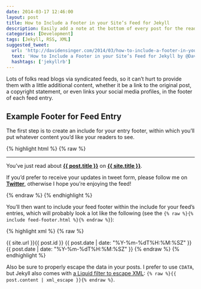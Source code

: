 ```yaml
---
date: 2014-03-17 12:46:00
layout: post
title: How to Include a Footer in your Site’s Feed for Jekyll
description: Easily add a note at the bottom of every post for the readers who subscribe to your syndicated feed.
categories: [Development]
tags: [Jekyll, RSS, XML]
suggested_tweet:
  url: 'http://davidensinger.com/2014/03/how-to-include-a-footer-in-your-sites-feed-for-jekyll/'
  text: 'How to Include a Footer in your Site’s Feed for Jekyll by @DavidEnsinger'
  hashtags: ['jekyllrb']
---
```


Lots of folks read blogs via syndicated feeds, so it can’t hurt to provide them with a little additional content, whether it be a link to the original post, a copyright statement, or even links your social media profiles, in the footer of each feed entry.

## Example Footer for Feed Entry
The first step is to create an include for your entry footer, within which you’ll put whatever content you’d like your readers to see.

{% highlight html %}
{% raw %}
<br>
<hr>
<p>You’ve just read about <strong><a href="{{ site.url }}{{ post.url }}">{{ post.title }}</a></strong> on <strong><a href="{{ site.url }}/">{{ site.title }}</a></strong>.</p>
<p>If you’d prefer to receive your updates in tweet form, please follow me on <strong><a href="https://twitter.com/DavidEnsinger">Twitter</a></strong>, otherwise I hope you’re enjoying the feed!</p>
{% endraw %}
{% endhighlight %}

You’ll then want to include your feed footer within the include for your feed’s entries, which will probably look a lot like the following (see the `{% raw %}{% include feed-footer.html %}{% endraw %}`):

{% highlight xml %}
{% raw %}
<entry>
  <title type="text">{{ post.title | xml_escape }}</title>
  <link rel="alternate" type="text/html" href="{{ site.url }}{{ post.url }}" />
  <id>{{ site.url }}{{ post.id }}</id>
  <published>{{ post.date | date: "%Y-%m-%dT%H:%M:%SZ" }}</published>
  <updated>{{ post.date | date: "%Y-%m-%dT%H:%M:%SZ" }}</updated>
  <content type="html"><![CDATA[ {{ post.content }} {% include feed-footer.html %} ]]></content>
</entry>
{% endraw %}
{% endhighlight %}

Also be sure to properly escape the data in your posts. I prefer to use `CDATA`, but Jekyll also comes with [a Liquid filter to escape XML](http://jekyllrb.com/docs/templates/#filters): `{% raw %}{{ post.content | xml_escape }}{% endraw %}`.
